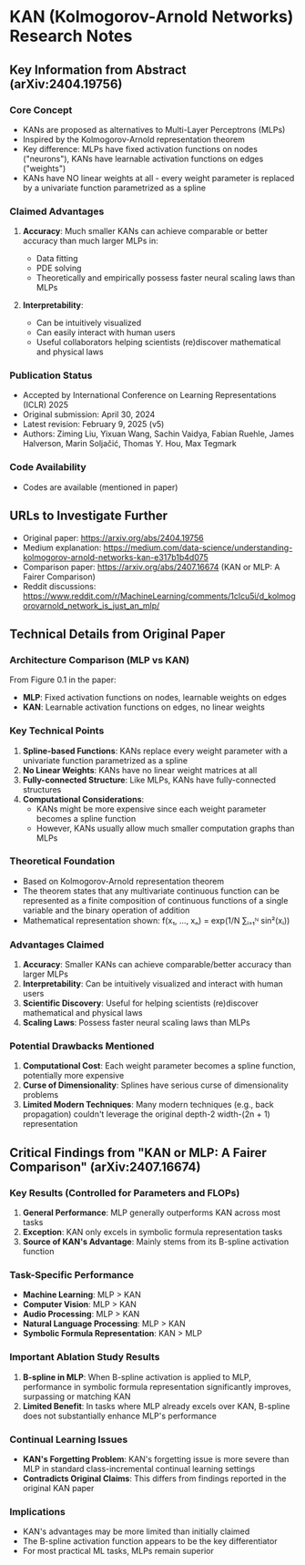 # KAN (Kolmogorov-Arnold Networks) Research Notes

## Key Information from Abstract (arXiv:2404.19756)

### Core Concept
- KANs are proposed as alternatives to Multi-Layer Perceptrons (MLPs)
- Inspired by the Kolmogorov-Arnold representation theorem
- Key difference: MLPs have fixed activation functions on nodes ("neurons"), KANs have learnable activation functions on edges ("weights")
- KANs have NO linear weights at all - every weight parameter is replaced by a univariate function parametrized as a spline

### Claimed Advantages
1. **Accuracy**: Much smaller KANs can achieve comparable or better accuracy than much larger MLPs in:
   - Data fitting
   - PDE solving
   - Theoretically and empirically possess faster neural scaling laws than MLPs

2. **Interpretability**: 
   - Can be intuitively visualized
   - Can easily interact with human users
   - Useful collaborators helping scientists (re)discover mathematical and physical laws

### Publication Status
- Accepted by International Conference on Learning Representations (ICLR) 2025
- Original submission: April 30, 2024
- Latest revision: February 9, 2025 (v5)
- Authors: Ziming Liu, Yixuan Wang, Sachin Vaidya, Fabian Ruehle, James Halverson, Marin Soljačić, Thomas Y. Hou, Max Tegmark

### Code Availability
- Codes are available (mentioned in paper)

## URLs to Investigate Further
- Original paper: https://arxiv.org/abs/2404.19756
- Medium explanation: https://medium.com/data-science/understanding-kolmogorov-arnold-networks-kan-e317b1b4d075
- Comparison paper: https://arxiv.org/abs/2407.16674 (KAN or MLP: A Fairer Comparison)
- Reddit discussions: https://www.reddit.com/r/MachineLearning/comments/1clcu5i/d_kolmogorovarnold_network_is_just_an_mlp/



## Technical Details from Original Paper

### Architecture Comparison (MLP vs KAN)
From Figure 0.1 in the paper:
- **MLP**: Fixed activation functions on nodes, learnable weights on edges
- **KAN**: Learnable activation functions on edges, no linear weights

### Key Technical Points
1. **Spline-based Functions**: KANs replace every weight parameter with a univariate function parametrized as a spline
2. **No Linear Weights**: KANs have no linear weight matrices at all
3. **Fully-connected Structure**: Like MLPs, KANs have fully-connected structures
4. **Computational Considerations**: 
   - KANs might be more expensive since each weight parameter becomes a spline function
   - However, KANs usually allow much smaller computation graphs than MLPs

### Theoretical Foundation
- Based on Kolmogorov-Arnold representation theorem
- The theorem states that any multivariate continuous function can be represented as a finite composition of continuous functions of a single variable and the binary operation of addition
- Mathematical representation shown: f(x₁, ..., xₙ) = exp(1/N ∑ᵢ₌₁ᴺ sin²(xᵢ))

### Advantages Claimed
1. **Accuracy**: Smaller KANs can achieve comparable/better accuracy than larger MLPs
2. **Interpretability**: Can be intuitively visualized and interact with human users
3. **Scientific Discovery**: Useful for helping scientists (re)discover mathematical and physical laws
4. **Scaling Laws**: Possess faster neural scaling laws than MLPs

### Potential Drawbacks Mentioned
1. **Computational Cost**: Each weight parameter becomes a spline function, potentially more expensive
2. **Curse of Dimensionality**: Splines have serious curse of dimensionality problems
3. **Limited Modern Techniques**: Many modern techniques (e.g., back propagation) couldn't leverage the original depth-2 width-(2n + 1) representation


## Critical Findings from "KAN or MLP: A Fairer Comparison" (arXiv:2407.16674)

### Key Results (Controlled for Parameters and FLOPs)
1. **General Performance**: MLP generally outperforms KAN across most tasks
2. **Exception**: KAN only excels in symbolic formula representation tasks
3. **Source of KAN's Advantage**: Mainly stems from its B-spline activation function

### Task-Specific Performance
- **Machine Learning**: MLP > KAN
- **Computer Vision**: MLP > KAN  
- **Audio Processing**: MLP > KAN
- **Natural Language Processing**: MLP > KAN
- **Symbolic Formula Representation**: KAN > MLP

### Important Ablation Study Results
1. **B-spline in MLP**: When B-spline activation is applied to MLP, performance in symbolic formula representation significantly improves, surpassing or matching KAN
2. **Limited Benefit**: In tasks where MLP already excels over KAN, B-spline does not substantially enhance MLP's performance

### Continual Learning Issues
- **KAN's Forgetting Problem**: KAN's forgetting issue is more severe than MLP in standard class-incremental continual learning settings
- **Contradicts Original Claims**: This differs from findings reported in the original KAN paper

### Implications
- KAN's advantages may be more limited than initially claimed
- The B-spline activation function appears to be the key differentiator
- For most practical ML tasks, MLPs remain superior

